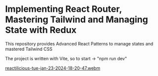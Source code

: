 # Implementing React Router, Mastering Tailwind and Managing State with Redux 

This repository provides Advanced React Patterns to manage states and mastered Tailwind CSS

The project is written with Vite, so to start -> "npm run dev"

[reactilicious-tue-jan-23-2024-18-20-47.webm](https://github.com/ersincodes/reactilicious-pizza/assets/115782012/26554aeb-3057-4365-9503-9014226f9412)
